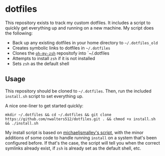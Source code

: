 # dotfiles
This repository exists to track my custom dotfiles. It includes a script to quickly get everything up and running on a new machine. My script does the following:

* Back up any existing dotfiles in your home directory to `~/.dotfiles_old`
* Creates symbolic links to dotfiles in `~/.dotfiles`
* Clones the [`oh-my-zsh`](https://github.com/robbyrussell/oh-my-zsh) repositofy into `~/.dotfiles
* Attempts to install `zsh` if it is not installed
* Sets `zsh` as the default shell

## Usage
This repository should be cloned to `~/.dotfiles`. Then, run the included `install.sh` script to set everything up.

A nice one-liner to get started quickly:

```
mkdir ~/.dotfiles && cd ~/.dotfiles && git clone https://github.com/nwalters512/dotfiles.git . && chmod +x install.sh && ./install.sh
```

My install script is based on [michaeljsmalley's script](https://github.com/michaeljsmalley/dotfiles/blob/master/makesymlinks.sh), with the minor additions of some code to handle running `install` on a system that's been configured before. If that's the case, the script will tell you when the correct symlinks already exist, if `zsh` is already set as the default shell, etc.
